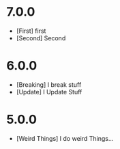 # 7.0.0
* [First] first
* [Second] Second

# 6.0.0
* [Breaking] I break stuff
* [Update] I Update Stuff

# 5.0.0
* [Weird Things] I do weird Things...